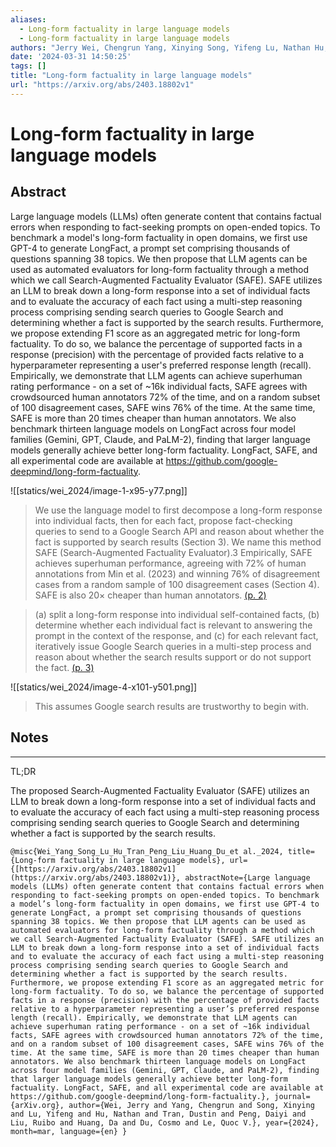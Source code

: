 ```yaml
---
aliases:
  - Long-form factuality in large language models
  - Long-form factuality in large language models
authors: "Jerry Wei, Chengrun Yang, Xinying Song, Yifeng Lu, Nathan Hu, Dustin Tran, Daiyi Peng, Ruibo Liu, Da Huang, Cosmo Du, Quoc V. Le"
date: '2024-03-31 14:50:25'
tags: []
title: "Long-form factuality in large language models"
url: "https://arxiv.org/abs/2403.18802v1"
---
```


# Long-form factuality in large language models




## Abstract
Large language models (LLMs) often generate content that contains factual errors when responding to fact-seeking prompts on open-ended topics. To benchmark a model's long-form factuality in open domains, we first use GPT-4 to generate LongFact, a prompt set comprising thousands of questions spanning 38 topics. We then propose that LLM agents can be used as automated evaluators for long-form factuality through a method which we call Search-Augmented Factuality Evaluator (SAFE). SAFE utilizes an LLM to break down a long-form response into a set of individual facts and to evaluate the accuracy of each fact using a multi-step reasoning process comprising sending search queries to Google Search and determining whether a fact is supported by the search results. Furthermore, we propose extending F1 score as an aggregated metric for long-form factuality. To do so, we balance the percentage of supported facts in a response (precision) with the percentage of provided facts relative to a hyperparameter representing a user's preferred response length (recall). Empirically, we demonstrate that LLM agents can achieve superhuman rating performance - on a set of ~16k individual facts, SAFE agrees with crowdsourced human annotators 72% of the time, and on a random subset of 100 disagreement cases, SAFE wins 76% of the time. At the same time, SAFE is more than 20 times cheaper than human annotators. We also benchmark thirteen language models on LongFact across four model families (Gemini, GPT, Claude, and PaLM-2), finding that larger language models generally achieve better long-form factuality. LongFact, SAFE, and all experimental code are available at https://github.com/google-deepmind/long-form-factuality.




![[statics/wei_2024/image-1-x95-y77.png]]


> We use the language model to first decompose a long-form response into individual facts, then for each fact, propose fact-checking queries to send to a Google Search API and reason about whether the fact is supported by search results (Section 3). We name this method SAFE (Search-Augmented Factuality Evaluator).3 Empirically, SAFE achieves superhuman performance, agreeing with 72% of human annotations from Min et al. (2023) and winning 76% of disagreement cases from a random sample of 100 disagreement cases (Section 4). SAFE is also 20× cheaper than human annotators. [(p. 2)](zotero://open-pdf/library/items/P4ABPD9T?page=2)




> (a) split a long-form response into individual self-contained facts, (b) determine whether each individual fact is relevant to answering the prompt in the context of the response, and (c) for each relevant fact, iteratively issue Google Search queries in a multi-step process and reason about whether the search results support or do not support the fact. [(p. 3)](zotero://open-pdf/library/items/P4ABPD9T?page=3)




![[statics/wei_2024/image-4-x101-y501.png]]


> This assumes Google search results are trustworthy to begin with.







## Notes



---
TL;DR

The proposed Search-Augmented Factuality Evaluator (SAFE) utilizes an LLM to break down a long-form response into a set of individual facts and to evaluate the accuracy of each fact using a multi-step reasoning process comprising sending search queries to Google Search and determining whether a fact is supported by the search results.




```
@misc{Wei_Yang_Song_Lu_Hu_Tran_Peng_Liu_Huang_Du_et al._2024, title={Long-form factuality in large language models}, url={[https://arxiv.org/abs/2403.18802v1](https://arxiv.org/abs/2403.18802v1)}, abstractNote={Large language models (LLMs) often generate content that contains factual errors when responding to fact-seeking prompts on open-ended topics. To benchmark a model’s long-form factuality in open domains, we first use GPT-4 to generate LongFact, a prompt set comprising thousands of questions spanning 38 topics. We then propose that LLM agents can be used as automated evaluators for long-form factuality through a method which we call Search-Augmented Factuality Evaluator (SAFE). SAFE utilizes an LLM to break down a long-form response into a set of individual facts and to evaluate the accuracy of each fact using a multi-step reasoning process comprising sending search queries to Google Search and determining whether a fact is supported by the search results. Furthermore, we propose extending F1 score as an aggregated metric for long-form factuality. To do so, we balance the percentage of supported facts in a response (precision) with the percentage of provided facts relative to a hyperparameter representing a user’s preferred response length (recall). Empirically, we demonstrate that LLM agents can achieve superhuman rating performance - on a set of ~16k individual facts, SAFE agrees with crowdsourced human annotators 72% of the time, and on a random subset of 100 disagreement cases, SAFE wins 76% of the time. At the same time, SAFE is more than 20 times cheaper than human annotators. We also benchmark thirteen language models on LongFact across four model families (Gemini, GPT, Claude, and PaLM-2), finding that larger language models generally achieve better long-form factuality. LongFact, SAFE, and all experimental code are available at https://github.com/google-deepmind/long-form-factuality.}, journal={arXiv.org}, author={Wei, Jerry and Yang, Chengrun and Song, Xinying and Lu, Yifeng and Hu, Nathan and Tran, Dustin and Peng, Daiyi and Liu, Ruibo and Huang, Da and Du, Cosmo and Le, Quoc V.}, year={2024}, month=mar, language={en} }
```